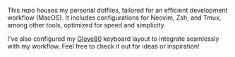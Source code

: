 This repo houses my personal dotfiles, tailored for an efficient development workflow (MacOS). It includes configurations for Neovim, Zsh, and Tmux, among other tools, optimized for speed and simplicity.

I've also configured my [Glove80](https://my.glove80.com/?ref=arslan.io#/layout/user/aac120b9-fa8a-4095-83dd-c9070d22b3c0) keyboard layout to integrate seamlessly with my workflow. Feel free to check it out for ideas or inspiration!
